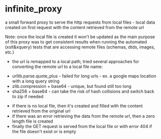# infinite_proxy
a small forward proxy to serve the http requests from local files - local data created on first request with the content retrieved from the remote url

Note: once the local file is created it won't be updated as the main purpose of this proxy was to get consistent results when running the automated (xslt&xquery) tests that are accessing remote files (schemas, dtds, images, etc.)

* the url is remapped to a local path; tried several approaches for converting the remote url to a local file name:
 - urllib.parse.quote_plus - failed for long urls - ex. a google maps location with a long query string
 - zlib.compression + base64 - unique, but found still too long 
 - sha256 + base64 - can take the risk of hash collisions and switch back to zip if needed
* if there is no local file, then it's created and filled with the content retrieved from the original url
* if there was an error retrieving the data from the remote url, then a zero length file is created
* finally the GET request is served from the local file or with error 404 if the file doesn't exist or is empty
